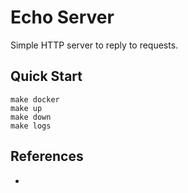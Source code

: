 # Echo Server

Simple HTTP server to reply to requests.

## Quick Start

```
make docker
make up
make down
make logs
```

## References

-
